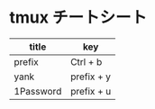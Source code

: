 # tmux チートシート

| title     | key        |
| --------- | ---------- |
| prefix    | Ctrl + b   |
| yank      | prefix + y |
| 1Password | prefix + u |

